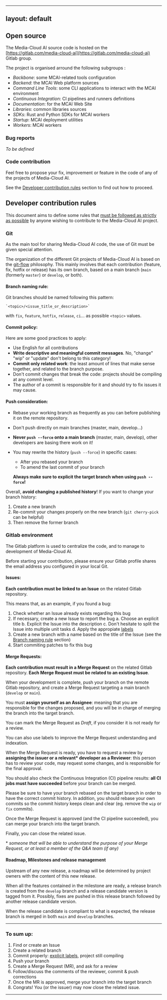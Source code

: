 
---
layout: default
---

## Open source

The Media-Cloud AI source code is hosted on the [https://gitlab.com/media-cloud-ai](https://gitlab.com/media-cloud-ai) Gitlab group.

The project is organised arround the following subgroups :
  - _Backbone_: some MCAI-related tools configuration
  - _Backend_: the MCAI Web platform sources
  - _Command Line Tools_: some CLI applications to interact with the MCAI environment
  - _Continuous Integration_: CI pipelines and runners definitions
  - _Documentation_: for the MCAI Web Site
  - _Libraries_: common libraries sources
  - _SDKs_: Rust and Python SDKs for MCAI workers
  - _Startup_: MCAI deployment utilities
  - _Workers_: MCAI workers

### Bug reports

_To be defined_

### Code contribution

Feel free to propose your fix, improvement or feature in the code of any of the projects of Media-Cloud AI.

See the [Developer contribution rules](#developer-contribution-rules) section to find out how to proceed.

## Developer contribution rules

This document aims to define some rules that <ins>must be followed as strictly as possible</ins> by anyone wishing to contribute to the Media-Cloud AI project.

### Git

As the main tool for sharing Media-Cloud AI code, the use of Git must be given special attention.

The organization of the different Git projects of Media-Cloud AI is based on the [git-flow](https://git-flow.readthedocs.io/en/latest/presentation.html) philosophy. This mainly involves that each contribution (feature, fix, hotfix or release) has its own branch, based on a main branch (`main` (formerly `master`) or `develop`, or both).

#### Branch naming rule:

Git branches should be named following this pattern:

    `<topic>/<issue_title_or_description>`

   with `fix`, `feature`, `hotfix`, `release`, `ci`... as possible `<topic>` values.

#### Commit policy:

Here are some good practices to apply:

 - Use English for all contributions
 - __Write descriptive and meaningful commit messages__. No, "change" "wip" or "update" don't belong to this category!
 - __Commit only related work__: the least amount of lines that make sense together, and related to the branch purpose.
 - Don't commit changes that break the code: projects should be compiling at any commit level.
 - The author of a commit is responsible for it and should try to fix issues it may cause.

#### Push consideration:

 - Rebase your working branch as frequently as you can before publishing it on the remote repository.
 - Don't push directly on main branches (master, main, develop...)
 - __Never `push --force` onto a main branch__ (master, main, develop), other developers are basing there work on it!
 - You may rewrite the history (`push --force`) in specific cases:
     - After you rebased your branch
     - To amend the last commit of your branch

    __Always make sure to explicit the target branch when using `push --force`!__


Overall, __avoid changing a published history__! If you want to change your branch history:
 1. Create a new branch
 2. Re-commit your changes properly on the new branch (`git cherry-pick` can be helpful)
 3. Then remove the former branch


### Gitlab environment

The Gitlab platform is used to centralize the code, and to manage to development of Media-Cloud AI.

Before starting your contribution, please ensure your Gitlab profile shares the email address you configured in your local Git.

#### Issues:

__Each contribution must be linked to an Issue__ on the related Gitlab repository.

This means that, as an example, if you found a bug:

 1. Check whether an Issue already exists regarding this bug
 2. If necessary, create a new Issue to report the bug
    a. Choose an explicit title
    b. Explicit the Issue into the description
    c. Don't hesitate to split the Issue into multiple unit tasks
    d. Apply the appropiate [labels](https://gitlab.com/groups/media-cloud-ai/-/labels)
 3. Create a new branch with a name based on the title of the Issue (see the [Branch naming rule](#branch-naming-rule) section)
 4. Start commiting patches to fix this bug

#### Merge Requests:

__Each contribution must result in a Merge Request__ on the related Gitlab repository. __Each Merge Request must be related to an existing Issue__.

When your development is complete, push your branch on the remote Gitlab repository, and create a Merge Request targeting a main branch (`develop` or `main`).

You must __assign yourself as an Assignee__: meaning that you are responsible for the changes proposed, and you will be in charge of merging the branch into the target branch.

You can mark the Merge Request as _Draft_, if you consider it is not ready for a review.

You can also use labels to improve the Merge Request understanding and indexation.

When the Merge Request is ready, you have to request a review by __assigning the issuer or a relevant* developer as a Reviewer__: this person has to review your code, may request some changes, and is responsible for the final approval.

You should also check the Continuous Integration (CI) pipeline results: __all CI jobs must have succeeded__ before your branch can be merged.

Please be sure to have your branch rebased on the target branch in order to have the correct commit history. In addition, you should rebase your own commits so the commit history keeps clean and clear (eg. remove the `wip` or `fix` commits).

Once the Merge Request is approved (and the CI pipeline succeeded), you can merge your branch into the target branch.

Finally, you can close the related issue.

\* _someone that will be able to understand the purpose of your Merge Request, or at least a member of the Q&A team (if any)_

#### Roadmap, Milestones and release management

Upstream of any new release, a roadmap will be determined by project owners with the content of this new release.

When all the features contained in the milestone are ready, a release branch is created from the `develop` branch and a release candidate version is tagged from it. Possibly, fixes are pushed in this release branch followed by another release candidate version.

When the release candidate is compliant to what is expected, the release branch is merged in both `main` and `develop` branches.

---

### To sum up:

 1. Find or create an Issue
 2. Create a related branch
 3. Commit properly: <ins>explicit labels</ins>, project still compiling
 4. Push your branch
 5. Create a Merge Request (MR), and ask for a review
 6. Follow/discuss the comments of the reviewer, commit & push corrections
 7. Once the MR is approved, merge your branch into the target branch
 8. Congrats! You (or the issuer) may now close the related issue.

---
